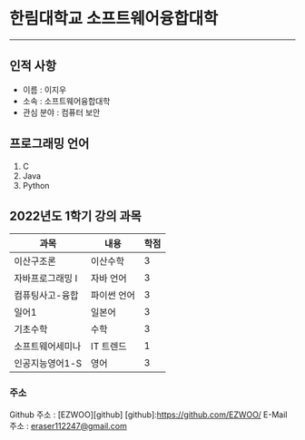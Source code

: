 # 한림대학교 소프트웨어융합대학
---
## 인적 사항
  * 이름 : 이지우
  * 소속 : 소프트웨어융합대학
  * 관심 분야 : 컴퓨터 보안


 ## 프로그래밍 언어
 1. C
 2. Java
 3. Python



## 2022년도 1학기 강의 과목
|과목|내용|학점|
|---|---|---|
|이산구조론|이산수학|3|
|자바프로그래밍 I|자바 언어|3|
|컴퓨팅사고-융합|파이썬 언어|3|
|일어1|일본어|3|
|기초수학|수학|3|
|소프트웨어세미나|IT 트렌드|1|
|인공지능영어1-S|영어|3|

### 주소
Github 주소 : [EZWOO][github]
[github]:https://github.com/EZWOO/
E-Mail 주소 : <eraser112247@gmail.com>
